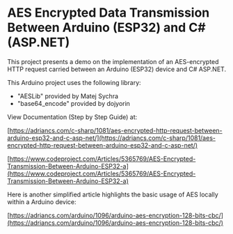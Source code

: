 # AES Encrypted Data Transmission Between Arduino (ESP32) and C# (ASP.NET)

This project presents a demo on the implementation of an AES-encrypted HTTP request carried between an Arduino (ESP32) device and C# ASP.NET.

This Arduino project uses the following library:
- "AESLib" provided by Matej Sychra
- "base64_encode" provided by dojyorin

View Documentation (Step by Step Guide) at:

[https://adriancs.com/c-sharp/1081/aes-encrypted-http-request-between-arduino-esp32-and-c-asp-net/](https://adriancs.com/c-sharp/1081/aes-encrypted-http-request-between-arduino-esp32-and-c-asp-net/)

[https://www.codeproject.com/Articles/5365769/AES-Encrypted-Transmission-Between-Arduino-ESP32-a](https://www.codeproject.com/Articles/5365769/AES-Encrypted-Transmission-Between-Arduino-ESP32-a)

Here is another simplified article highlights the basic usage of AES locally within a Arduino device:

[https://adriancs.com/arduino/1096/arduino-aes-encryption-128-bits-cbc/](https://adriancs.com/arduino/1096/arduino-aes-encryption-128-bits-cbc/)
